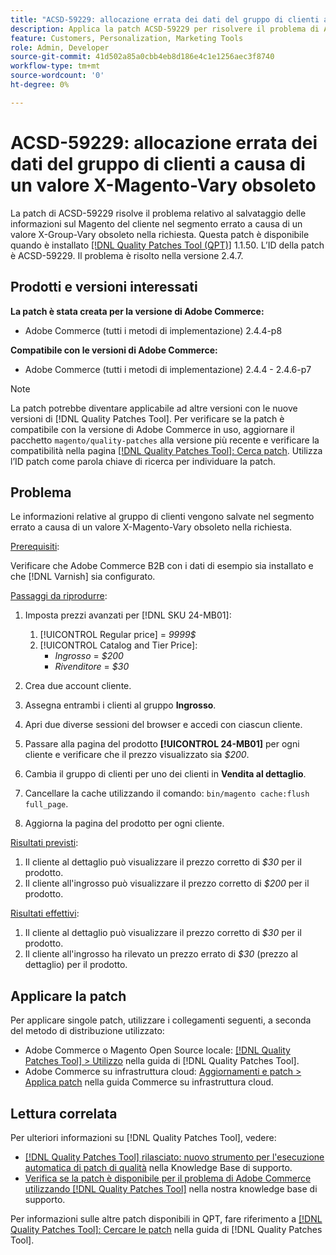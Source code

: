 ```yaml
---
title: "ACSD-59229: allocazione errata dei dati del gruppo di clienti a causa di un valore X-Magento-Vary obsoleto"
description: Applica la patch ACSD-59229 per risolvere il problema di Adobe Commerce, a causa del quale le informazioni relative al Magento del cliente vengono salvate nel segmento errato a causa di un valore X-Group-Vary obsoleto nella richiesta.
feature: Customers, Personalization, Marketing Tools
role: Admin, Developer
source-git-commit: 41d502a85a0cbb4eb8d186e4c1e1256aec3f8740
workflow-type: tm+mt
source-wordcount: '0'
ht-degree: 0%

---
```


# ACSD-59229: allocazione errata dei dati del gruppo di clienti a causa di un valore X-Magento-Vary obsoleto

La patch di ACSD-59229 risolve il problema relativo al salvataggio delle informazioni sul Magento del cliente nel segmento errato a causa di un valore X-Group-Vary obsoleto nella richiesta. Questa patch è disponibile quando è installato [[!DNL Quality Patches Tool (QPT)]](/help/announcements/adobe-commerce-announcements/magento-quality-patches-released-new-tool-to-self-serve-quality-patches.md) 1.1.50. L’ID della patch è ACSD-59229. Il problema è risolto nella versione 2.4.7.

## Prodotti e versioni interessati

**La patch è stata creata per la versione di Adobe Commerce:**

* Adobe Commerce (tutti i metodi di implementazione) 2.4.4-p8

**Compatibile con le versioni di Adobe Commerce:**

* Adobe Commerce (tutti i metodi di implementazione) 2.4.4 - 2.4.6-p7

>[!NOTE]
>
>La patch potrebbe diventare applicabile ad altre versioni con le nuove versioni di [!DNL Quality Patches Tool]. Per verificare se la patch è compatibile con la versione di Adobe Commerce in uso, aggiornare il pacchetto `magento/quality-patches` alla versione più recente e verificare la compatibilità nella pagina [[!DNL Quality Patches Tool]: Cerca patch](https://experienceleague.adobe.com/tools/commerce-quality-patches/index.html). Utilizza l’ID patch come parola chiave di ricerca per individuare la patch.

## Problema

Le informazioni relative al gruppo di clienti vengono salvate nel segmento errato a causa di un valore X-Magento-Vary obsoleto nella richiesta.

<u>Prerequisiti</u>:

Verificare che Adobe Commerce B2B con i dati di esempio sia installato e che [!DNL Varnish] sia configurato.

<u>Passaggi da riprodurre</u>:

1. Imposta prezzi avanzati per [!DNL SKU 24-MB01]:
   1. [!UICONTROL Regular price] = *9999$*
   1. [!UICONTROL Catalog and Tier Price]:
      * *Ingrosso* = *$200*
      * *Rivenditore* = *$30*

1. Crea due account cliente.
1. Assegna entrambi i clienti al gruppo **Ingrosso**.
1. Apri due diverse sessioni del browser e accedi con ciascun cliente.
1. Passare alla pagina del prodotto **[!UICONTROL 24-MB01]** per ogni cliente e verificare che il prezzo visualizzato sia *$200*.
1. Cambia il gruppo di clienti per uno dei clienti in **Vendita al dettaglio**.
1. Cancellare la cache utilizzando il comando: `bin/magento cache:flush full_page`.
1. Aggiorna la pagina del prodotto per ogni cliente.

<u>Risultati previsti</u>:

1. Il cliente al dettaglio può visualizzare il prezzo corretto di *$30* per il prodotto.
1. Il cliente all&#39;ingrosso può visualizzare il prezzo corretto di *$200* per il prodotto.

<u>Risultati effettivi</u>:

1. Il cliente al dettaglio può visualizzare il prezzo corretto di *$30* per il prodotto.
1. Il cliente all&#39;ingrosso ha rilevato un prezzo errato di *$30* (prezzo al dettaglio) per il prodotto.

## Applicare la patch

Per applicare singole patch, utilizzare i collegamenti seguenti, a seconda del metodo di distribuzione utilizzato:

* Adobe Commerce o Magento Open Source locale: [[!DNL Quality Patches Tool] > Utilizzo](https://experienceleague.adobe.com/docs/commerce-operations/tools/quality-patches-tool/usage.html) nella guida di [!DNL Quality Patches Tool].
* Adobe Commerce su infrastruttura cloud: [Aggiornamenti e patch > Applica patch](https://experienceleague.adobe.com/docs/commerce-cloud-service/user-guide/develop/upgrade/apply-patches.html) nella guida Commerce su infrastruttura cloud.

## Lettura correlata

Per ulteriori informazioni su [!DNL Quality Patches Tool], vedere:

* [[!DNL Quality Patches Tool] rilasciato: nuovo strumento per l&#39;esecuzione automatica di patch di qualità](/help/announcements/adobe-commerce-announcements/magento-quality-patches-released-new-tool-to-self-serve-quality-patches.md) nella Knowledge Base di supporto.
* [Verifica se la patch è disponibile per il problema di Adobe Commerce utilizzando  [!DNL Quality Patches Tool]](/help/support-tools/patches-available-in-qpt-tool/check-patch-for-magento-issue-with-magento-quality-patches.md) nella nostra knowledge base di supporto.

Per informazioni sulle altre patch disponibili in QPT, fare riferimento a [[!DNL Quality Patches Tool]: Cercare le patch](https://experienceleague.adobe.com/tools/commerce-quality-patches/index.html) nella guida di [!DNL Quality Patches Tool].
